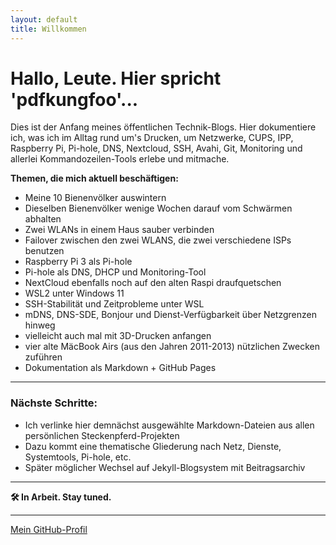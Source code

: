 ```yaml
---
layout: default
title: Willkommen
---
```


# Hallo, Leute. Hier spricht 'pdfkungfoo'...

Dies ist der Anfang meines öffentlichen Technik-Blogs. 
Hier dokumentiere ich, was ich im Alltag rund um's Drucken, um Netzwerke, CUPS, IPP, Raspberry Pi, Pi-hole, DNS, Nextcloud, SSH, Avahi, Git, Monitoring und allerlei Kommandozeilen-Tools erlebe und mitmache.

**Themen, die mich aktuell beschäftigen:**

- Meine 10 Bienenvölker auswintern
- Dieselben Bienenvölker wenige Wochen darauf vom Schwärmen abhalten
- Zwei WLANs in einem Haus sauber verbinden
- Failover zwischen den zwei WLANS, die zwei verschiedene ISPs benutzen
- Raspberry Pi 3 als Pi-hole
- Pi-hole als DNS, DHCP und Monitoring-Tool
- NextCloud ebenfalls noch auf den alten Raspi draufquetschen
- WSL2 unter Windows 11
- SSH-Stabilität und Zeitprobleme unter WSL
- mDNS, DNS-SDE, Bonjour und Dienst-Verfügbarkeit über Netzgrenzen hinweg
- vielleicht auch mal mit 3D-Drucken anfangen
- vier alte MäcBook Airs (aus den Jahren 2011-2013) nützlichen Zwecken zuführen
- Dokumentation als Markdown + GitHub Pages

---

### Nächste Schritte:

- Ich verlinke hier demnächst ausgewählte Markdown-Dateien aus allen persönlichen Steckenpferd-Projekten
- Dazu kommt eine thematische Gliederung nach Netz, Dienste, Systemtools, Pi-hole, etc.
- Später möglicher Wechsel auf Jekyll-Blogsystem mit Beitragsarchiv

---

**🛠 In Arbeit. Stay tuned.**

---

[Mein GitHub-Profil](https://github.com/pdfkungfoo)


